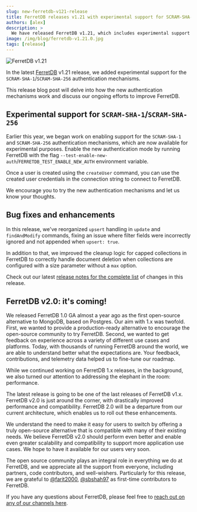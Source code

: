 ```yaml
---
slug: new-ferretdb-v121-release
title: FerretDB releases v1.21 with experimental support for SCRAM-SHA-1/SCRAM-SHA-256
authors: [alex]
description: >
  We have released FerretDB v1.21, which includes experimental support for the SCRAM-SHA-1 and SCRAM-SHA-256 authentication mechanisms.
image: /img/blog/ferretdb-v1.21.0.jpg
tags: [release]
---
```


![FerretDB v1.21](/img/blog/ferretdb-v1.21.0.jpg)

In the latest [FerretDB](https://www.ferretdb.com/) v1.21 release, we added experimental support for the `SCRAM-SHA-1`/`SCRAM-SHA-256` authentication mechanisms.

<!--truncate-->

This release blog post will delve into how the new authentication mechanisms work and discuss our ongoing efforts to improve FerretDB.

## Experimental support for `SCRAM-SHA-1`/`SCRAM-SHA-256`

Earlier this year, we began work on enabling support for the `SCRAM-SHA-1` and `SCRAM-SHA-256` authentication mechanisms, which are now available for experimental purposes.
Enable the new authentication mode by running FerretDB with the flag `--test-enable-new-auth`/`FERRETDB_TEST_ENABLE_NEW_AUTH` environment variable.

Once a user is created using the `createUser` command, you can use the created user credentials in the connection string to connect to FerretDB.

We encourage you to try the new authentication mechanisms and let us know your thoughts.

## Bug fixes and enhancements

In this release, we've reorganized `upsert` handling in `update` and `findAndModify` commands, fixing an issue where filter fields were incorrectly ignored and not appended when `upsert: true`.

In addition to that, we improved the cleanup logic for capped collections in FerretDB to correctly handle document deletion when collections are configured with a size parameter without a `max` option.

Check out our latest [release notes for the complete list](https://github.com/FerretDB/FerretDB/releases/tag/v1.21.0) of changes in this release.

## FerretDB v2.0: it's coming!

We released FerretDB 1.0 GA almost a year ago as the first open-source alternative to MongoDB, based on Postgres.
Our aim with 1.x was twofold.
First, we wanted to provide a production-ready alternative to encourage the open-source community to try FerretDB.
Second, we wanted to get feedback on experience across a variety of different use cases and platforms.
Today, with thousands of running FerretDB around the world, we are able to understand better what the expectations are.
Your feedback, contributions, and telemetry data helped us to fine-tune our roadmap.

While we continued working on FerretDB 1.x releases, in the background, we also turned our attention to addressing the elephant in the room: performance.

The latest release is going to be one of the last releases of FerretDB v1.x.
FerretDB v2.0 is just around the corner, with drastically improved performance and compatibility.
FerretDB 2.0 will be a departure from our current architecture, which enables us to roll out these enhancements.

We understand the need to make it easy for users to switch by offering a truly open-source alternative that is compatible with many of their existing needs.
We believe FerretDB v2.0 should perform even better and enable even greater scalability and compatibility to support more application use cases.
We hope to have it available for our users very soon.

The open source community plays an integral role in everything we do at FerretDB, and we appreciate all the support from everyone, including partners, code contributors, and well-wishers.
Particularly for this release, we are grateful to [@farit2000](https://github.com/farit2000), [@sbshah97](https://github.com/sbshah97) as first-time contributors to FerretDB.

If you have any questions about FerretDB, please feel free to [reach out on any of our channels here](https://docs.ferretdb.io/#community).
